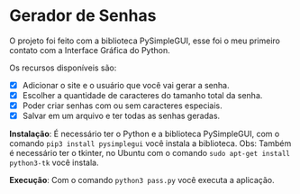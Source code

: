 # Gerador de Senhas

O projeto foi feito com a biblioteca PySimpleGUI, esse foi o meu primeiro contato com a Interface Gráfica do Python. 

Os recursos disponíveis são: 
- [x] Adicionar o site e o usuário que você vai gerar a senha.
- [x] Escolher a quantidade de caracteres do tamanho total da senha.
- [x] Poder criar senhas com ou sem caracteres especiais.
- [x] Salvar em um arquivo e ter todas as senhas geradas.

**Instalação**: É necessário ter o Python e a biblioteca PySimpleGUI, com o comando ``` pip3 install pysimplegui ``` você instala a biblioteca. Obs: Também é necessário ter o tkinter, no Ubuntu com o comando ```sudo apt-get install python3-tk```  você instala.


**Execução**: Com o comando ``` python3 pass.py ``` você executa a aplicação.

